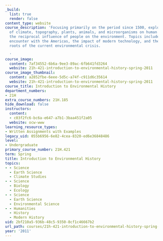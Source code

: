 ```yaml
---
_build:
  list: true
  render: false
content_type: website
course_description: 'Focusing primarily on the period since 1500, explores the influence
  of climate, topography, plants, animals, and microorganisms on human history and
  the reciprocal influence of people on the environment. Topics include the European
  encounter with the Americas, the impact of modern technology, and the historical
  roots of the current environmental crisis.

  '
course_image:
  content: 7af34552-6b6a-9ee3-89ac-6fb641fd3264
  website: 21h-421-introduction-to-environmental-history-spring-2011
course_image_thumbnail:
  content: a2852fbe-6eee-5d5c-a74f-c911d6c35614
  website: 21h-421-introduction-to-environmental-history-spring-2011
course_title: Introduction to Environmental History
department_numbers:
- 21H
extra_course_numbers: 21H.185
hide_download: false
instructors:
  content:
  - c03f2fc6-bc6a-e647-a7b1-3baa451f2a05
  website: ocw-www
learning_resource_types:
- Written Assignments with Examples
legacy_uid: 055b6956-6e82-4cea-8320-ed6e36848486
level:
- Undergraduate
primary_course_number: 21H.421
term: Spring
title: Introduction to Environmental History
topics:
- - Science
  - Earth Science
  - Climate Studies
- - Science
  - Biology
  - Ecology
- - Science
  - Earth Science
  - Environmental Science
- - Humanities
  - History
  - Modern History
uid: 2bf210a5-936b-48c5-9350-8cf1c46667b2
url_path: courses/21h-421-introduction-to-environmental-history-spring-2011
year: '2011'
---
```


